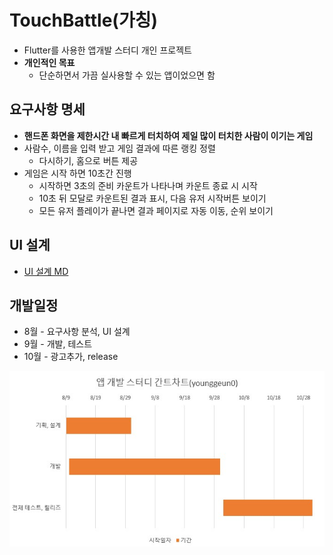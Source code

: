 # TouchBattle(가칭)

* Flutter를 사용한 앱개발 스터디 개인 프로젝트
* **개인적인 목표**
  * 단순하면서 가끔 실사용할 수 있는 앱이었으면 함

## 요구사항 명세

* **핸드폰 화면을 제한시간 내 빠르게 터치하여 제일 많이 터치한 사람이 이기는 게임**
* 사람수, 이름을 입력 받고 게임 결과에 따른 랭킹 정렬
  * 다시하기, 홈으로 버튼 제공
* 게임은 시작 하면 10초간 진행
  * 시작하면 3초의 준비 카운트가 나타나며 카운트 종료 시 시작
  * 10초 뒤 모달로 카운트된 결과 표시, 다음 유저 시작버튼 보이기
  * 모든 유저 플레이가 끝나면 결과 페이지로 자동 이동, 순위 보이기

## UI 설계

* [UI 설계 MD](https://github.com/ohbokdong/AppDevStudy/blob/master/ProjectReadme/younggeun0/ui_design.md)

## 개발일정

* 8월 - 요구사항 분석, UI 설계
* 9월 - 개발, 테스트
* 10월 - 광고추가, release

![간트차트](https://github.com/ohbokdong/AppDevStudy/blob/master/ProjectReadme/younggeun0/younggeun0_gantt.jpg?raw=true)
